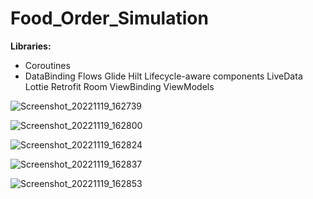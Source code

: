 # Food_Order_Simulation

**Libraries:**
* Coroutines
* DataBinding
Flows
Glide
Hilt
Lifecycle-aware components
LiveData
Lottie 
Retrofit
Room
ViewBinding
ViewModels


![Screenshot_20221119_162739](https://user-images.githubusercontent.com/9689942/202850872-e26d41b6-7d1a-4a84-ab62-205bf9227d06.png)

![Screenshot_20221119_162800](https://user-images.githubusercontent.com/9689942/202850877-ce846bbd-10de-4bc2-99b4-c64d46bccdc8.png)

![Screenshot_20221119_162824](https://user-images.githubusercontent.com/9689942/202850881-31354753-ecf6-452a-a81f-5463bae2c963.png)

![Screenshot_20221119_162837](https://user-images.githubusercontent.com/9689942/202850886-49fd599c-9777-4358-8ade-568fc0a80701.png)

![Screenshot_20221119_162853](https://user-images.githubusercontent.com/9689942/202850890-a65a741e-1b5c-4f6a-aa34-a918616a1553.png)
